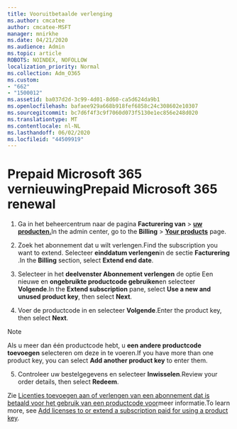 ```yaml
---
title: Vooruitbetaalde verlenging
ms.author: cmcatee
author: cmcatee-MSFT
manager: mnirkhe
ms.date: 04/21/2020
ms.audience: Admin
ms.topic: article
ROBOTS: NOINDEX, NOFOLLOW
localization_priority: Normal
ms.collection: Adm_O365
ms.custom:
- "662"
- "1500012"
ms.assetid: ba037d2d-3c99-4d01-8d60-ca5d624da9b1
ms.openlocfilehash: bafaee929a668b918fef6858c24c308602e10307
ms.sourcegitcommit: bc7d6f4f3c9f7060d073f5130e1ec856e248d020
ms.translationtype: MT
ms.contentlocale: nl-NL
ms.lasthandoff: 06/02/2020
ms.locfileid: "44509919"
---
```

# <a name="prepaid-microsoft-365-renewal"></a><span data-ttu-id="a5796-102">Prepaid Microsoft 365 vernieuwing</span><span class="sxs-lookup"><span data-stu-id="a5796-102">Prepaid Microsoft 365 renewal</span></span>

1. <span data-ttu-id="a5796-103">Ga in het beheercentrum naar de pagina **Facturering van** \> **[uw producten.](https://go.microsoft.com/fwlink/p/?linkid=842054)**</span><span class="sxs-lookup"><span data-stu-id="a5796-103">In the admin center, go to the **Billing** \> **[Your products](https://go.microsoft.com/fwlink/p/?linkid=842054)** page.</span></span>

2. <span data-ttu-id="a5796-104">Zoek het abonnement dat u wilt verlengen.</span><span class="sxs-lookup"><span data-stu-id="a5796-104">Find the subscription you want to extend.</span></span> <span data-ttu-id="a5796-105">Selecteer **einddatum verlengen**in de sectie **Facturering** .</span><span class="sxs-lookup"><span data-stu-id="a5796-105">In the **Billing** section, select **Extend end date**.</span></span>

3. <span data-ttu-id="a5796-106">Selecteer in het **deelvenster Abonnement verlengen** de optie Een nieuwe en **ongebruikte productcode gebruiken**en selecteer **Volgende**.</span><span class="sxs-lookup"><span data-stu-id="a5796-106">In the **Extend subscription** pane, select **Use a new and unused product key**, then select **Next**.</span></span>

4. <span data-ttu-id="a5796-107">Voer de productcode in en selecteer **Volgende**.</span><span class="sxs-lookup"><span data-stu-id="a5796-107">Enter the product key, then select **Next**.</span></span>

> [!NOTE]
> <span data-ttu-id="a5796-108">Als u meer dan één productcode hebt, u **een andere productcode toevoegen** selecteren om deze in te voeren.</span><span class="sxs-lookup"><span data-stu-id="a5796-108">If you have more than one product key, you can select **Add another product key** to enter them.</span></span>

5. <span data-ttu-id="a5796-109">Controleer uw bestelgegevens en selecteer **Inwisselen**.</span><span class="sxs-lookup"><span data-stu-id="a5796-109">Review your order details, then select **Redeem**.</span></span>

<span data-ttu-id="a5796-110">Zie [Licenties toevoegen aan of verlengen van een abonnement dat is betaald voor het gebruik van een productcode voor](https://docs.microsoft.com/microsoft-365/commerce/licenses/add-licenses-using-product-key)meer informatie.</span><span class="sxs-lookup"><span data-stu-id="a5796-110">To learn more, see [Add licenses to or extend a subscription paid for using a product key](https://docs.microsoft.com/microsoft-365/commerce/licenses/add-licenses-using-product-key).</span></span>